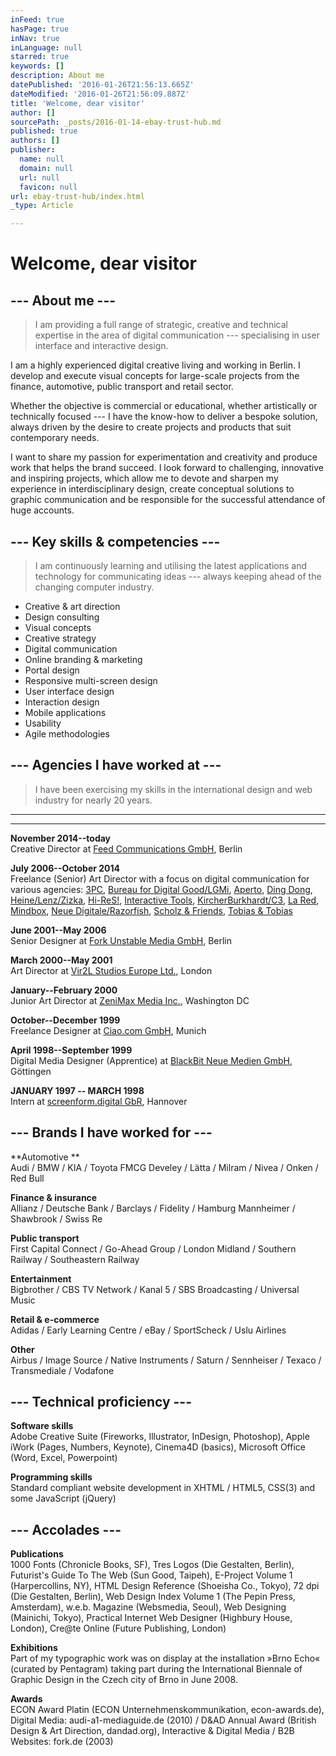 ```yaml
---
inFeed: true
hasPage: true
inNav: true
inLanguage: null
starred: true
keywords: []
description: About me
datePublished: '2016-01-26T21:56:13.665Z'
dateModified: '2016-01-26T21:56:09.887Z'
title: 'Welcome, dear visitor'
author: []
sourcePath: _posts/2016-01-14-ebay-trust-hub.md
published: true
authors: []
publisher:
  name: null
  domain: null
  url: null
  favicon: null
url: ebay-trust-hub/index.html
_type: Article

---
```

# Welcome, dear visitor

## --- About me ---

> I am providing a full range of strategic, creative and technical expertise in the area of digital communication --- specialising in user interface and interactive design.

I am a highly experienced digital creative living and working in Berlin. I develop and execute visual concepts for large-scale projects from the finance, automotive, public transport and retail sector.

Whether the objective is commercial or educational, whether artistically or technically focused --- I have the know-how to deliver a bespoke solution, always driven by the desire to create projects and products that suit contemporary needs.

I want to share my passion for experimentation and creativity and produce work that helps the brand succeed. I look forward to challenging, innovative and inspiring projects, which allow me to devote and sharpen my experience in interdisciplinary design, create conceptual solutions to graphic communication and be responsible for the successful attendance of huge accounts.

## --- Key skills & competencies --- 
> 
> I am continuously learning and utilising the latest applications and technology for communicating ideas --- always keeping ahead of the changing computer industry.

* Creative & art direction
* Design consulting
* Visual concepts
* Creative strategy
* Digital communication
* Online branding & marketing
* Portal design
* Responsive multi-screen design
* User interface design
* Interaction design
* Mobile applications
* Usability
* Agile methodologies

## --- Agencies I have worked at ---

> I have been exercising my skills in the international design and web industry for nearly 20 years.

****

****

**November 2014--today**  
Creative Director at [Feed Communications GmbH][0], Berlin 

**July 2006--October 2014**  
Freelance (Senior) Art Director with a focus on digital communication for various agencies:
[3PC][1], [Bureau for Digital Good/LGMi][2], [Aperto][3], [Ding Dong][4], [Heine/Lenz/Zizka][5], [Hi-ReS!][6], [Interactive Tools][7],
[KircherBurkhardt/C3][8], [La Red][9], [Mindbox][10], [Neue Digitale/Razorfish][11], [Scholz & Friends][12], [Tobias & Tobias][13]

**June 2001--May 2006**  
Senior Designer at [Fork Unstable Media GmbH][14], Berlin 

**March 2000--May 2001**  
Art Director at [Vir2L Studios Europe Ltd.][15], London 

**January--February 2000**  
Junior Art Director at [ZeniMax Media Inc.][16], Washington DC 

**October--December 1999**  
Freelance Designer at [Ciao.com GmbH][17], Munich 

**April 1998--September 1999**  
Digital Media Designer (Apprentice) at [BlackBit Neue Medien GmbH][18], Göttingen 

**JANUARY 1997 -- MARCH 1998**  
Intern at [screenform.digital GbR][19], Hannover

## --- Brands I have worked for ---

**Automotive **  
Audi / BMW / KIA / Toyota
FMCG
Develey / Lätta / Milram / Nivea / Onken / Red Bull 

**Finance & insurance**  
Allianz / Deutsche Bank / Barclays / Fidelity / Hamburg Mannheimer / Shawbrook / Swiss Re 

**Public transport**  
First Capital Connect / Go-Ahead Group / London Midland / Southern Railway / Southeastern Railway 

**Entertainment**  
Bigbrother / CBS TV Network / Kanal 5 / SBS Broadcasting / Universal Music 

**Retail & e-commerce**  
Adidas / Early Learning Centre / eBay / SportScheck / Uslu Airlines 

**Other**  
Airbus / Image Source / Native Instruments / Saturn / Sennheiser / Texaco / Transmediale / Vodafone

## --- Technical proficiency ---

**Software skills**  
Adobe Creative Suite (Fireworks, Illustrator, InDesign, Photoshop),
Apple iWork (Pages, Numbers, Keynote), Cinema4D (basics),
Microsoft Office (Word, Excel, Powerpoint) 

**Programming skills**  
Standard compliant website development in XHTML / HTML5, CSS(3)
and some JavaScript (jQuery)

## --- Accolades ---

**Publications**  
1000 Fonts (Chronicle Books, SF), Tres Logos (Die Gestalten, Berlin), Futurist's Guide
To The Web (Sun Good, Taipeh), E-Project Volume 1 (Harpercollins, NY), HTML Design
Reference (Shoeisha Co., Tokyo), 72 dpi (Die Gestalten, Berlin), Web Design Index Volume
1 (The Pepin Press, Amsterdam), w.e.b. Magazine (Websmedia, Seoul), Web Designing
(Mainichi, Tokyo), Practical Internet Web Designer (Highbury House, London), Cre@te
Online (Future Publishing, London) 

**Exhibitions**  
Part of my typographic work was on display at the installation »Brno Echo« (curated by
Pentagram) taking part during the International Biennale of Graphic Design in the Czech
city of Brno in June 2008\. 

**Awards**  
ECON Award Platin (ECON Unternehmenskommunikation, econ-awards.de), Digital
Media: audi-a1-mediaguide.de (2010) / D&AD Annual Award (British Design & Art Direction, dandad.org), Interactive &
Digital Media / B2B Websites: fork.de (2003)

[0]: https://www.feedberlin.com/
[1]: http://3pc.de/
[2]: http://bureaufordigitalgood.com/
[3]: http://www.aperto.de/
[4]: http://thinkdingdong.com/
[5]: http://www.hlz.de/
[6]: http://hi-res.de/
[7]: https://www.interactive-tools.de/
[8]: https://www.c3.co/
[9]: http://www.la-red.de/
[10]: http://www.mindbox.de/
[11]: http://www.razorfish.de/
[12]: http://www.scholz-and-friends.de/
[13]: http://www.tobiasandtobias.com/
[14]: http://www.fork.de/
[15]: http://www.vir2l.com/
[16]: https://www.zenimax.com/
[17]: http://ciao.com/
[18]: https://www.blackbit.de/
[19]: http://www.screenform.de/